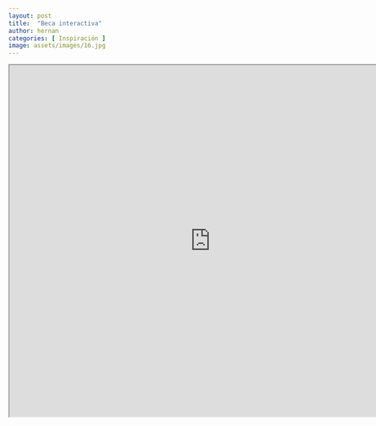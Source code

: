 ```yaml
---
layout: post
title:  "Beca interactiva"
author: hernan
categories: [ Inspiración ]
image: assets/images/16.jpg
---
```

<iframe src="https://kanancho.github.io/beca/" width="800" height="700"></iframe>
